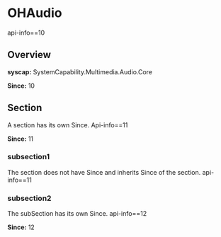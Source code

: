 # OHAudio

api-info==10

## Overview

**syscap:** SystemCapability.Multimedia.Audio.Core

**Since:** 10

## Section

A section has its own Since. Api-info==11

**Since:** 11

### subsection1

The section does not have Since and inherits Since of the section. api-info==11

### subsection2

The subSection has its own Since. api-info==12

**Since:** 12